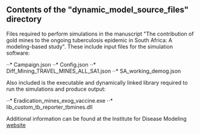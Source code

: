 ## Contents of the "dynamic_model_source_files" directory

Files required to perform simulations in the manuscript "The contribution of gold mines to the ongoing tuberculosis epidemic in South Africa: A modeling-based study". These include input files for the simulation software:

⋅⋅* Campaign.json
⋅⋅* Config.json
⋅⋅* Diff_Mining_TRAVEL_MINES_ALL_SA1.json
⋅⋅* SA_working_demog.json

Also included is the executable and dynamically linked library required to run the simulations and produce output: 

⋅⋅* Eradication_mines_exog_vaccine.exe
⋅⋅* lib_custom_tb_reporter_tbmines.dll

Additional information can be found at the Institute for Disease Modeling [website](https://www.idmod.org)
